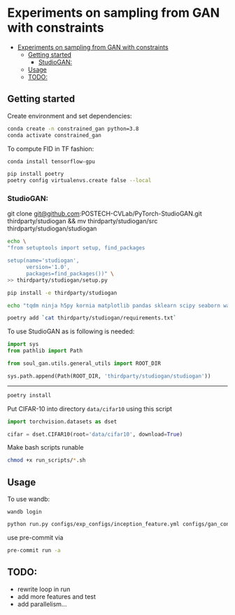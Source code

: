 # Experiments on sampling from GAN with constraints


- [Experiments on sampling from GAN with constraints](#experiments-on-sampling-from-gan-with-constraints)
  - [Getting started](#getting-started)
    - [StudioGAN:](#studiogan)
  - [Usage](#usage)
  - [TODO:](#todo)




## Getting started

Create environment and set dependencies:
```zsh
conda create -n constrained_gan python=3.8
conda activate constrained_gan
```

To compute FID in TF fashion:

```zsh
conda install tensorflow-gpu
```

```zsh
pip install poetry
poetry config virtualenvs.create false --local
```


### StudioGAN:

git clone git@github.com:POSTECH-CVLab/PyTorch-StudioGAN.git thirdparty/studiogan && mv thirdparty/studiogan/src thirdparty/studiogan/studiogan

```zsh
echo \
"from setuptools import setup, find_packages

setup(name='studiogan',
      version='1.0',
      packages=find_packages())" \
>> thirdparty/studiogan/setup.py
```

```zsh
pip install -e thirdparty/studiogan
```

```zsh
echo "tqdm ninja h5py kornia matplotlib pandas sklearn scipy seaborn wandb PyYaml click requests pyspng imageio-ffmpeg prdc" >> thirdparty/studiogan/requirements.txt
```

```zsh 
poetry add `cat thirdparty/studiogan/requirements.txt`
```

To use StudioGAN as is following is needed:

```python
import sys
from pathlib import Path

from soul_gan.utils.general_utils import ROOT_DIR

sys.path.append(Path(ROOT_DIR, 'thirdparty/studiogan/studiogan'))
```
------------

```zsh
poetry install
```

<!-- To compute FID in TF fashion:

```zsh
wget  "https://raw.githubusercontent.com/bioinf-jku/TTUR/master/fid.py"  -P thirdparty/TTUR
``` -->


Put CIFAR-10 into directory ```data/cifar10```  using this script

```python
import torchvision.datasets as dset

cifar = dset.CIFAR10(root='data/cifar10', download=True)
```

Make bash scripts runable 

```zsh
chmod +x run_scripts/*.sh
```

## Usage 

To use wandb:

```
wandb login
```

```zsh
python run.py configs/exp_configs/inception_feature.yml configs/gan_configs/dcgan.yml
```


use pre-commit via 

```zsh
pre-commit run -a
```

## TODO:

* rewrite loop in run
* add more features and test
* add parallelism...



